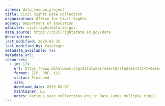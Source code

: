 ```yaml
---
schema: data_rescue_project 
title: Civil Rights Data Collection
organization: Office for Civil Rights
agency: Department of Education
websites: civilrightsdata.ed.gov
data_source: https://civilrightsdata.ed.gov/data
description: 
last_modified: 2025-02-25
last_modified_by: Cataloger
metadata_available: Yes
metadata_url: 
resources:
  - id: 174
    url: https://www.datalumos.org/datalumos/search/studies?start=0&sort=score%20desc%2CDATEUPDATED%20desc&ARCHIVE=datalumos&rows=25&q=%22civil%20rights%22%20education
    format: ZIP, PDF, XLS
    status: Finished
    size: 
    download_date: 2025-02-07
    maintainer: DL
    notes: Various year collections are in Data Lumos multiple times.
---
```

